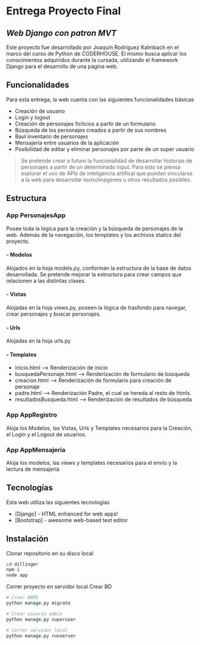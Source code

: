 # Entrega Proyecto Final
## _Web Django con patron MVT_

Este proyecto fue desarrollado por Joaquín Rodríguez Kalmbach en el marco del curso de Python de CODERHOUSE. El mismo busca aplicar los conocimientos adquiridos durante la cursada, utilizando el framework Django para el desarrollo de una página web. 

## Funcionalidades
Para esta entrega, la web cuenta con las siguientes funcionalidades básicas
- Creación de usuario
- Login y logout
- Creación de personajes ficticios a partir de un formulario
- Búsqueda de los personajes creados a partir de sus nombres
- Baul inventario de personajes
- Mensajería entre usuarios de la aplicación
- Posibilidad de editar y eliminar personajes por parte de un super usuario

> Se pretende crear a futuro la funcionalidad de desarrollar historias de personajes a partir de un determinado input. Para esto se piensa explorar el uso de APIs de inteligencia artifical que puedan vincularse a la web para desarrollar texto/imágenes u otros resultados posibles. 

## Estructura
### App PersonajesApp
Posee toda la lógica para la creación y la búsqueda de personajes de la web. Además de la navegación, los templates y los archivos statics del proyecto. 
#### - Modelos
Alojados en la hoja models.py, conforman la estructura de la base de datos desarrollada. Se pretende mejorar la estructura para crear campos que relacionen a las distintas clases.
#### - Vistas
Alojadas en la hoja views.py, poseen la lógica de trasfondo para navegar, crear personajes y buscar personajes.
#### - Urls
Alojadas en la hoja urls.py
#### - Templates
- inicio.html --> Renderización de inicio
- busquedaPersonaje.html --> Renderización de formulario de búsqueda
- creacion.html --> Renderización de formulario para creación de personaje
- padre.html --> Renderización Padre, el cual se hereda al resto de htmls.
- resultadosBusqueda.html --> Renderización de resultados de búsqueda

### App AppRegistro
Aloja los Modelos, las Vistas, Urls y Templates necesarios para la Creación, el Login y el Logout de usuarios.

### App AppMensajeria
Aloja los modelos, las views y templates necesarios para el envío y la lectura de mensajería


## Tecnologías

Esta web utiliza las siguientes tecnologías
- [Django] - HTML enhanced for web apps!
- [Bootstrap] - awesome web-based text editor


## Instalación

Clonar repositorio en su disco local

```sh
cd dillinger
npm i
node app
```

Correr proyecto en servidor local
Crear BD

```sh
# Crear BBDD
python manage.py migrate

# Crear usuario admin
python manage.py superuser

# Correr servidor local
python manage.py runserver

```

